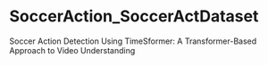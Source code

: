 # SoccerAction_SoccerActDataset
Soccer Action Detection Using TimeSformer: A Transformer-Based Approach to Video Understanding
